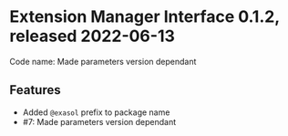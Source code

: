 # Extension Manager Interface 0.1.2, released 2022-06-13

Code name: Made parameters version dependant

## Features

* Added `@exasol` prefix to package name
* #7: Made parameters version dependant
